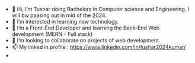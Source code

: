 - 👋 Hi, I’m Tushar doing Bachelors in Computer science and Engineering. I will bw paasing out in mid of the 2024.
- 👀 I’m interested in learning new technology.
- 🌱 I’m a Front-End Developer and learning the Back-End Web development (MERN - Full stack)
- 💞️ I’m looking to collaborate on projects of web development.
- 📫 My linked in profile :  https://www.linkedin.com/in/tushar2024kumar/ 
- 
<!---
tusharranker1/tusharranker1 is a ✨ special ✨ repository because its `README.md` (this file) appears on your GitHub profile.
You can click the Preview link to take a look at your changes.
--->

